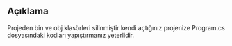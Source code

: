 ## Açıklama

Projeden bin ve obj klasörleri silinmiştir kendi açtığınız projenize Program.cs dosyasındaki kodları yapıştırmanız yeterlidir.
